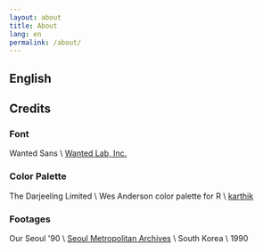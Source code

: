 ```yaml
---
layout: about
title: About
lang: en
permalink: /about/
---
```

## English

## Credits
### Font
Wanted Sans \ [Wanted Lab, Inc.](https://github.com/wanteddev/wanted-sans/blob/HEAD/packages/wanted-sans/README-EN.md)
### Color Palette
The Darjeeling Limited \ Wes Anderson color palette for R \ [karthik](https://github.com/karthik/wesanderson/)
### Footages
Our Seoul '90[<i class="fa fa-person-walking-arrow-right"></i>](https://www.youtube.com/watch?v=wKn5z6bdClE) \ [Seoul Metropolitan Archives](https://archives.seoul.go.kr/) \ South Korea \ 1990